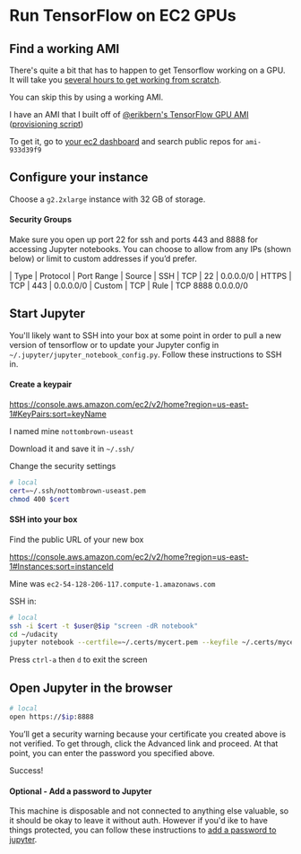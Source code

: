 # Run TensorFlow on EC2 GPUs

## Find a working AMI
There's quite a bit that has to happen to get Tensorflow working on a GPU. It will take you [several hours to get working from scratch](http://eatcodeplay.com/installing-gpu-enabled-tensorflow-with-python-3-4-in-ec2/).

You can skip this by using a working AMI. 

I have an AMI that I built off of [@erikbern's TensorFlow GPU AMI](https://console.aws.amazon.com/ec2/v2/home?region=us-east-1#Images:visibility=public-images;search=ami-cf5028a5;sort=name) ([provisioning script](https://gist.github.com/erikbern/78ba519b97b440e10640))


To get it, go to [your ec2 dashboard](https://console.aws.amazon.com/ec2/v2/home?region=us-east-1#Images:visibility=public-images;search=ami-933d39f9;sort=name) and search public repos for `ami-933d39f9`

## Configure your instance

Choose a `g2.2xlarge` instance with 32 GB of storage. 

#### Security Groups

Make sure you open up port 22 for ssh and ports 443 and 8888 for accessing Jupyter notebooks. You can choose to allow from any IPs (shown below) or limit to custom addresses if you’d prefer.

| Type |    Protocol |    Port Range | Source
| SSH | TCP | 22 |   0.0.0.0/0
| HTTPS |   TCP | 443 |  0.0.0.0/0
| Custom | TCP | Rule |  TCP 8888    0.0.0.0/0


## Start Jupyter

You'll likely want to SSH into your box at some point in order to pull a new version of tensorflow or to update your Jupyter config in `~/.jupyter/jupyter_notebook_config.py`. Follow these instructions to SSH in.

#### Create a keypair
https://console.aws.amazon.com/ec2/v2/home?region=us-east-1#KeyPairs:sort=keyName

I named mine `nottombrown-useast`

Download it and save it in `~/.ssh/`

Change the security settings

``` bash
# local
cert=~/.ssh/nottombrown-useast.pem
chmod 400 $cert
```

#### SSH into your box

Find the public URL of your new box

https://console.aws.amazon.com/ec2/v2/home?region=us-east-1#Instances:sort=instanceId

Mine was `ec2-54-128-206-117.compute-1.amazonaws.com`

SSH in:
``` bash
# local 
ssh -i $cert -t $user@$ip "screen -dR notebook"
cd ~/udacity
jupyter notebook --certfile=~/.certs/mycert.pem --keyfile ~/.certs/mycert.key
```


Press `ctrl-a` then `d` to exit the screen 

## Open Jupyter in the browser

``` bash
# local
open https://$ip:8888
```

You’ll get a security warning because your certificate you created above is not verified. To get through, click the Advanced link and proceed. At that point, you can enter the password you specified above.

Success!

#### Optional - Add a password to Jupyter

This machine is disposable and not connected to anything else valuable, so it should be okay to leave it without auth. However if you'd ike to have things protected, you can follow these instructions to [add a password to jupyter](python/add-a-password-to-jupyter.md).


